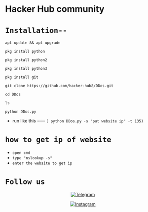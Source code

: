 # Hacker Hub community

# ` Installation-- `

``` 
apt update && apt upgrade
```
``` 
pkg install python
```
```
pkg install python2
```
```
pkg install python3
```
```
pkg install git
```
```
git clone https://github.com/hacker-hub8/DDos.git
```
```
cd DDos
```
```
ls
```
```
python DDos.py
```

* run like this ----
` ( python DDos.py -s "put website ip" -t 135) `

# #########################
# ` how to get ip of website `
* ` open cmd ` 
* ` type "nslookup -s" `
* ` enter the website to get ip `
# ##########################
# ` Follow us `

<p align="center">
<a href="https://telegram.me/hacker_hub8"><img title="Telegram" src="https://img.shields.io/badge/Telegram-black?style=for-the-badge&logo=Telegram"></a>
</p>
<p align="center">
<a href="https://instagram.com/hacker_hub8"><img title="Instagram" src="https://img.shields.io/badge/INSTAGRAM-purple?style=for-the-badge&logo=instagram"></a>
</p>

